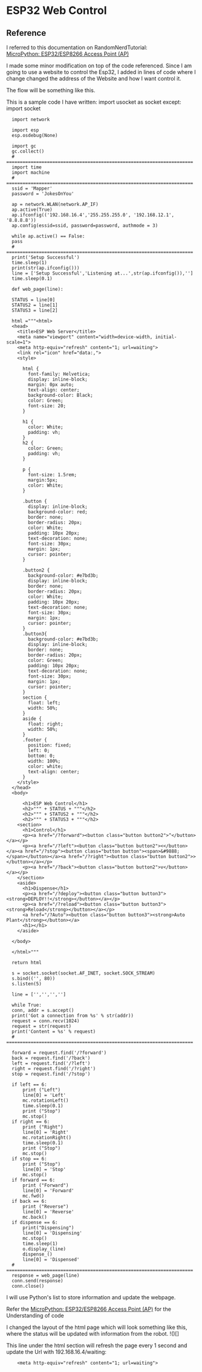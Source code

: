 # ESP32 Web Control
## Reference
I referred to this documentation on RandomNerdTutorial:   
[MicroPython: ESP32/ESP8266 Access Point (AP)](https://randomnerdtutorials.com/micropython-esp32-esp8266-access-point-ap/)

I made some minor modification on top of the code referenced. Since I am going to use a website to control the Esp32, I added in lines of code where I change changed the address of the Website and how I want control it.

The flow will be something like this.
![]()

This is a sample code I have written:
      import usocket as socket
      except:
      import socket

      import network

      import esp
      esp.osdebug(None)

      import gc
      gc.collect()
      # =====================================================================
      import time
      import machine
      # =====================================================================
      ssid = 'Mapper'
      password = 'JokesOnYou'

      ap = network.WLAN(network.AP_IF)
      ap.active(True)
      ap.ifconfig(('192.168.16.4','255.255.255.0', '192.168.12.1', '8.8.8.8'))
      ap.config(essid=ssid, password=password, authmode = 3)

      while ap.active() == False:
      pass
      # =====================================================================
      print('Setup Successful')
      time.sleep(1)
      print(str(ap.ifconfig()))
      line = ['Setup Successful','Listening at...',str(ap.ifconfig()),'']
      time.sleep(0.1)

      def web_page(line):

      STATUS = line[0]
      STATUS2 = line[1]
      STATUS3 = line[2]

      html ="""<html>
      <head>
        <title>ESP Web Server</title>
        <meta name="viewport" content="width=device-width, initial-scale=1">
        <meta http-equiv="refresh" content="1; url=waiting">
        <link rel="icon" href="data:,">
        <style>

          html {
            font-family: Helvetica;
            display: inline-block;
            margin: 0px auto;
            text-align: center;
            background-color: Black;
            color: Green;
            font-size: 20;
          }

          h1 {
            color: White;
            padding: vh;
          }
          h2 {
            color: Green;
            padding: vh;
          }

          p {
            font-size: 1.5rem;
            margin:5px;
            color: White;
          }

          .button {
            display: inline-block;
            background-color: red;
            border: none;
            border-radius: 20px;
            color: White;
            padding: 10px 20px;
            text-decoration: none;
            font-size: 30px;
            margin: 1px;
            cursor: pointer;
          }

          .button2 {
            background-color: #e7bd3b;
            display: inline-block;
            border: none;
            border-radius: 20px;
            color: White;
            padding: 10px 20px;
            text-decoration: none;
            font-size: 30px;
            margin: 1px;
            cursor: pointer;
          }
          .button3{
            background-color: #e7bd3b;
            display: inline-block;
            border: none;
            border-radius: 20px;
            color: Green;
            padding: 10px 20px;
            text-decoration: none;
            font-size: 30px;
            margin: 1px;
            cursor: pointer;
          }
          section {
            float: left;
            width: 50%;
          }
          aside {
            float: right;
            width: 50%;
          }
          .footer {
            position: fixed;
            left: 0;
            bottom: 0;
            width: 100%;
            color: white;
            text-align: center;
          }
        </style>
      </head>
      <body>

          <h1>ESP Web Control</h1>
          <h2>""" + STATUS + """</h2>
          <h2>""" + STATUS2 + """</h2>
          <h2>""" + STATUS3 + """</h2>
        <section>
          <h1>Control</h1>
          <p><a href="/?forward"><button class="button button2">^</button></a></p>
          <p><a href="/?left"><button class="button button2"><</button></a><a href="/?stop"><button class="button button"><span>&#9888;</span></button></a><a href="/?right"><button class="button button2">></button></a></p>
          <p><a href="/?back"><button class="button button2">v</button></a></p>
        </section>
        <aside>
          <h1>Dispense</h1>
          <p><a href="/?deploy"><button class="button button3"><strong>DEPLOY!!</strong></button></a></p>
          <p><a href="/?reload"><button class="button button3"><strong>Reload</strong></button></a></p>
          <a href="/?Auto"><button class="button button3"><strong>Auto Plant</strong></button></a>
          <h1></h1>
        </aside>

      </body>

      </html>"""

      return html

      s = socket.socket(socket.AF_INET, socket.SOCK_STREAM)
      s.bind(('', 80))
      s.listen(5)

      line = ['','','','']

      while True:
      conn, addr = s.accept()
      print('Got a connection from %s' % str(addr))
      request = conn.recv(1024)
      request = str(request)
      print('Content = %s' % request)
      # =====================================================================

      forward = request.find('/?forward')
      back = request.find('/?back')
      left = request.find('/?left')
      right = request.find('/?right')
      stop = request.find('/?stop')

      if left == 6:
          print ("Left")
          line[0] = 'Left'
          mc.rotationLeft()
          time.sleep(0.1)
          print ("Stop")
          mc.stop()
      if right == 6:
          print ("Right")
          line[0] = 'Right'
          mc.rotationRight()
          time.sleep(0.1)
          print ("Stop")
          mc.stop()
      if stop == 6:
          print ("Stop")
          line[0] = 'Stop'
          mc.stop()
      if forward == 6:
          print ("Forward")
          line[0] = 'Forward'
          mc.fwd()
      if back == 6:
          print ("Reverse")
          line[0] = 'Reverse'
          mc.back()
      if dispense == 6:
          print("Dispensing")
          line[0] = 'Dispensing'
          mc.stop()
          time.sleep(1)
          o.display_(line)
          dispense_()
          line[0] = 'Dispensed'
      # =====================================================================
      response = web_page(line)
      conn.send(response)
      conn.close()

I will use Python's list to store information and update the webpage.

Refer the [MicroPython: ESP32/ESP8266 Access Point (AP)](https://randomnerdtutorials.com/micropython-esp32-esp8266-access-point-ap/) for the Understanding of code

I changed the layout of the html page which will look something like this, where the status will be updated with information from the robot.
!()[]

This line under the html section will refresh the page every 1 second and update the Url with 192.168.16.4/waiting:   

        <meta http-equiv="refresh" content="1; url=waiting">
